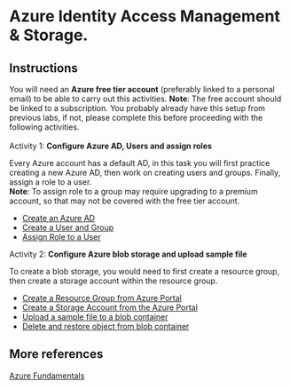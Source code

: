 # Azure Identity Access Management & Storage.

## Instructions
You will need an **Azure free tier account** (preferably linked to a personal email) to be able to carry out this activities.  **Note**: The free account should be linked to a subscription. You probably already have this setup from previous labs, if not, please complete this before proceeding with the following activities.<br>  
Activity 1: **Configure Azure AD, Users and assign roles**

Every Azure account has a default AD, in this task you will first practice creating a new Azure AD, then work on creating users and groups. Finally, assign a role to a user. <br>**Note**: To assign role to a group may require upgrading to a premium account, so that may not be covered with the free tier account. 


- [Create an Azure AD](iam/create-azure-ad.md)
- [Create a User and Group](iam/creat-user-group.md)
- [Assign Role to a User](iam/assign-role-user.md)



Activity 2: **Configure Azure blob storage and upload sample file**

To create a blob storage, you would need to first create a resource group, then create a storage account within the resource group.

- [Create a Resource Group from Azure Portal](iam/create-resource-group.md)
- [Create a Storage Account from the Azure Portal](iam/create-storage-account.md)
- [Upload a sample file to a blob container](iam/upload-file-blob.md)
- [Delete and restore object from blob container](iam/delete-restore-blob-file.md)



## More references

[Azure Fundamentals](https://docs.microsoft.com/en-us/learn/certifications/azure-fundamentals/)

